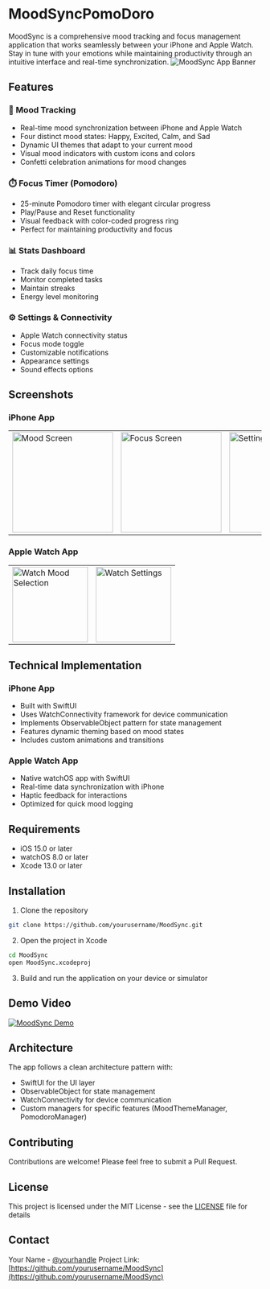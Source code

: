 # MoodSyncPomoDoro
MoodSync is a comprehensive mood tracking and focus management application that works seamlessly between your iPhone and Apple Watch. Stay in tune with your emotions while maintaining productivity through an intuitive interface and real-time synchronization.
![MoodSync App Banner](screenshots/banner.png)

## Features
### 🎯 Mood Tracking
- Real-time mood synchronization between iPhone and Apple Watch
- Four distinct mood states: Happy, Excited, Calm, and Sad
- Dynamic UI themes that adapt to your current mood
- Visual mood indicators with custom icons and colors
- Confetti celebration animations for mood changes

### ⏱️ Focus Timer (Pomodoro)
- 25-minute Pomodoro timer with elegant circular progress
- Play/Pause and Reset functionality
- Visual feedback with color-coded progress ring
- Perfect for maintaining productivity and focus

### 📊 Stats Dashboard
- Track daily focus time
- Monitor completed tasks
- Maintain streaks
- Energy level monitoring

### ⚙️ Settings & Connectivity
- Apple Watch connectivity status
- Focus mode toggle
- Customizable notifications
- Appearance settings
- Sound effects options

## Screenshots
### iPhone App
<table>
  <tr>
    <td><img src="screenshots/mood_screen.png" width="200" alt="Mood Screen"/></td>
    <td><img src="screenshots/focus_screen.png" width="200" alt="Focus Screen"/></td>
    <td><img src="screenshots/settings_screen.png" width="200" alt="Settings Screen"/></td>
  </tr>
</table>

### Apple Watch App
<table>
  <tr>
    <td><img src="screenshots/watch_mood.png" width="150" alt="Watch Mood Selection"/></td>
    <td><img src="screenshots/watch_settings.png" width="150" alt="Watch Settings"/></td>
  </tr>
</table>

## Technical Implementation
### iPhone App
- Built with SwiftUI
- Uses WatchConnectivity framework for device communication
- Implements ObservableObject pattern for state management
- Features dynamic theming based on mood states
- Includes custom animations and transitions

### Apple Watch App
- Native watchOS app with SwiftUI
- Real-time data synchronization with iPhone
- Haptic feedback for interactions
- Optimized for quick mood logging

## Requirements
- iOS 15.0 or later
- watchOS 8.0 or later
- Xcode 13.0 or later

## Installation
1. Clone the repository
```bash
git clone https://github.com/yourusername/MoodSync.git
```
2. Open the project in Xcode
```bash
cd MoodSync
open MoodSync.xcodeproj
```
3. Build and run the application on your device or simulator

## Demo Video
[![MoodSync Demo](screenshots/demo_thumbnail.png)](screenshots/demo.mov)

## Architecture
The app follows a clean architecture pattern with:
- SwiftUI for the UI layer
- ObservableObject for state management
- WatchConnectivity for device communication
- Custom managers for specific features (MoodThemeManager, PomodoroManager)

## Contributing
Contributions are welcome! Please feel free to submit a Pull Request.

## License
This project is licensed under the MIT License - see the [LICENSE](LICENSE) file for details

## Contact
Your Name - [@yourhandle](https://twitter.com/yourhandle)
Project Link: [https://github.com/yourusername/MoodSync](https://github.com/yourusername/MoodSync)
